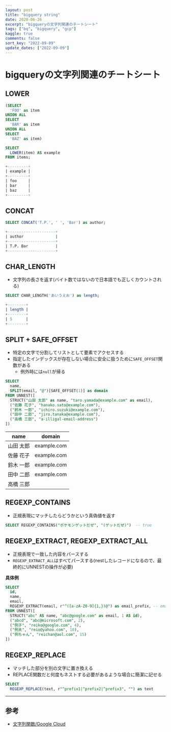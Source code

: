 ```yaml
---
layout: post
title: "bigquery string"
date: 2020-06-26
excerpt: "bigqueryの文字列関連のチートシート"
tags: ["bq", "bigquery", "gcp"]
kaggle: true
comments: false
sort_key: "2022-09-09"
update_dates: ["2022-09-09"]
---
```


# bigqueryの文字列関連のチートシート

## LOWER

```sql
(SELECT
  'FOO' as item
UNION ALL
SELECT
  'BAR' as item
UNION ALL
SELECT
  'BAZ' as item)

SELECT
  LOWER(item) AS example
FROM items;

+---------+
| example |
+---------+
| foo     |
| bar     |
| baz     |
+---------+
```

## CONCAT

```sql
SELECT CONCAT('T.P.', ' ', 'Bar') as author;

+---------------------+
| author              |
+---------------------+
| T.P. Bar            |
+---------------------+
```

## CHAR_LENGTH
 - 文字列の長さを返す(バイト数ではないので日本語でも正しくカウントされる)

```sql
SELECT CHAR_LENGTH('あいうえお') as length;

+--------+
| length |
+--------+
| 5      |
+--------+
```

## SPLIT + SAFE_OFFSET
 - 特定の文字で分割してリストとして要素でアクセスする
 - 指定したインデックスが存在しない場合に安全に扱うために`SAFE_OFFSET`関数がある
   - 例外時には`null`が帰る

```sql
SELECT
  name,
  SPLIT(email, "@")[SAFE_OFFSET(1)] as domain
FROM UNNEST([
  STRUCT("山田 太郎" as name, "taro.yamada@example.com" as email),
  ("佐藤 花子", "hanako.sato@example.com"),
  ("鈴木 一郎", "ichiro.suzuki@example.com"),
  ("田中 二郎", "jiro.tanaka@example.com"),
  ("高橋 三郎", "a-illigal-email-address")
])
```

| name      | domain      |
|-----------|-------------|
| 山田 太郎 | example.com |
| 佐藤 花子 | example.com |
| 鈴木 一郎 | example.com |
| 田中 二郎 | example.com |
| 高橋 三郎 |             |

## REGEXP_CONTAINS
 - 正規表現にマッチしたらどうかという真偽値を返す

```sql
SELECT REGEXP_CONTAINS("ポケモンゲットだぜ", "(ゲットだぜ)")  -- true
```

## REGEXP_EXTRACT, REGEXP_EXTRACT_ALL
 - 正規表現で一致した内容をパースする
 - `REGEXP_EXTRACT_ALL`はすべてパースする(nestしたレコードになるので、最終的にUNNESTの操作が必要)

**具体例**
```sql
SELECT
  id,
  name,
  email,
  REGEXP_EXTRACT(email, r"^([a-zA-Z0-9]{1,})@") as email_prefix, -- emailのプレフィックスにマッチする
FROM UNNEST([
  STRUCT("abc" AS name, "abc@google.com" as email, 1 AS id),
  ("abcd", "abc@microsoft.com", 2),
  ("例子", "reiko@google.com", 4),
  ("例夫", "reio@yahoo.com", 10),
  ("例ちゃん", "reichan@aol.com", 15)
])
```

## REGEXP_REPLACE
 - マッチした部分を別の文字に置き換える
 - REPLACE関数だと何度もネストする必要があるような場合に簡潔に記せる

```sql
SELECT
  REGEXP_REPLACE(text, r"^prefix1|^prefix2|^prefix3", "") as text
```

---

## 参考
 - [文字列関数/Google Cloud](https://cloud.google.com/bigquery/docs/reference/standard-sql/string_functions?hl=ja)
